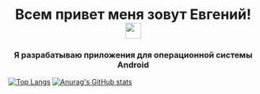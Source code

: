 <h1 align="center">Всем привет меня зовут Евгений! 
<img src="https://github.com/blackcater/blackcater/raw/main/images/Hi.gif" height="32"/></h1>
<h3 align="center">Я разрабатываю приложения для операционной системы Android</h3>


[![Top Langs](https://github-readme-stats.vercel.app/api/top-langs/?username=evgeny5454)](https://github.com/anuraghazra/github-readme-stats) [![Anurag's GitHub stats](https://github-readme-stats.vercel.app/api?username=evgeny5454)](https://github.com/anuraghazra/github-readme-stats)

